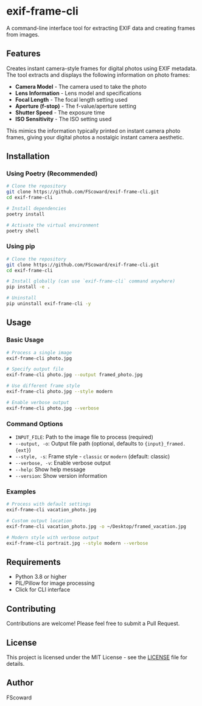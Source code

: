 # exif-frame-cli

A command-line interface tool for extracting EXIF data and creating frames from images.

## Features

Creates instant camera-style frames for digital photos using EXIF metadata. The tool extracts and displays the following information on photo frames:

- **Camera Model** - The camera used to take the photo
- **Lens Information** - Lens model and specifications  
- **Focal Length** - The focal length setting used
- **Aperture (f-stop)** - The f-value/aperture setting
- **Shutter Speed** - The exposure time
- **ISO Sensitivity** - The ISO setting used

This mimics the information typically printed on instant camera photo frames, giving your digital photos a nostalgic instant camera aesthetic.

## Installation

### Using Poetry (Recommended)

```bash
# Clone the repository
git clone https://github.com/FScoward/exif-frame-cli.git
cd exif-frame-cli

# Install dependencies
poetry install

# Activate the virtual environment
poetry shell
```

### Using pip

```bash
# Clone the repository
git clone https://github.com/FScoward/exif-frame-cli.git
cd exif-frame-cli

# Install globally (can use `exif-frame-cli` command anywhere)
pip install -e .

# Uninstall
pip uninstall exif-frame-cli -y
```

## Usage

### Basic Usage

```bash
# Process a single image
exif-frame-cli photo.jpg

# Specify output file
exif-frame-cli photo.jpg --output framed_photo.jpg

# Use different frame style
exif-frame-cli photo.jpg --style modern

# Enable verbose output
exif-frame-cli photo.jpg --verbose
```

### Command Options

- `INPUT_FILE`: Path to the image file to process (required)
- `--output, -o`: Output file path (optional, defaults to `{input}_framed.{ext}`)
- `--style, -s`: Frame style - `classic` or `modern` (default: classic)
- `--verbose, -v`: Enable verbose output
- `--help`: Show help message
- `--version`: Show version information

### Examples

```bash
# Process with default settings
exif-frame-cli vacation_photo.jpg

# Custom output location
exif-frame-cli vacation_photo.jpg -o ~/Desktop/framed_vacation.jpg

# Modern style with verbose output
exif-frame-cli portrait.jpg --style modern --verbose
```

## Requirements

- Python 3.8 or higher
- PIL/Pillow for image processing
- Click for CLI interface

## Contributing

Contributions are welcome! Please feel free to submit a Pull Request.

## License

This project is licensed under the MIT License - see the [LICENSE](LICENSE) file for details.

## Author

FScoward
